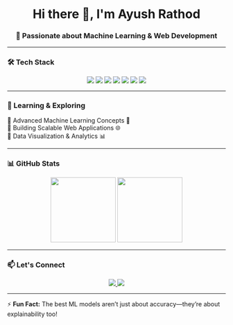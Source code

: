 <h1 align="center">Hi there 👋, I'm Ayush Rathod</h1>  
<h3 align="center">🚀 Passionate about Machine Learning & Web Development</h3>  

---

### 🛠 Tech Stack  
<p align="center">
  <img src="https://img.shields.io/badge/Python-3776AB?style=for-the-badge&logo=python&logoColor=white" />
  <img src="https://img.shields.io/badge/HTML5-E34F26?style=for-the-badge&logo=html5&logoColor=white" />
  <img src="https://img.shields.io/badge/CSS3-1572B6?style=for-the-badge&logo=css3&logoColor=white" />
  <img src="https://img.shields.io/badge/JavaScript-F7DF1E?style=for-the-badge&logo=javascript&logoColor=black" />
  <img src="https://img.shields.io/badge/Pandas-150458?style=for-the-badge&logo=pandas&logoColor=white" />
  <img src="https://img.shields.io/badge/Seaborn-3776AB?style=for-the-badge&logo=python&logoColor=white" />
  <img src="https://img.shields.io/badge/Scikit--Learn-F7931E?style=for-the-badge&logo=scikit-learn&logoColor=black" />
</p>

---

### 🌱 Learning & Exploring  
🔹 Advanced Machine Learning Concepts 🤖  
🔹 Building Scalable Web Applications 🌐  
🔹 Data Visualization & Analytics 📊  

---

### 📊 GitHub Stats  
<p align="center">
  <img src="https://github-readme-stats.vercel.app/api?username=ayushrathod04&show_icons=true&theme=radical" height="150"/>
  <img src="https://github-readme-stats.vercel.app/api/top-langs/?username=ayushrathod04&layout=compact&theme=radical" height="150"/>
</p>

---

### 📫 Let's Connect  
<p align="center">
  <a href="https://www.linkedin.com/in/ayushrathod" target="_blank">
    <img src="https://img.shields.io/badge/LinkedIn-0A66C2?style=for-the-badge&logo=linkedin&logoColor=white" />
  </a>
  <a href="https://github.com/ayushrathod04" target="_blank">
    <img src="https://img.shields.io/badge/GitHub-181717?style=for-the-badge&logo=github&logoColor=white" />
  </a>
</p>

---

⚡ **Fun Fact:** The best ML models aren’t just about accuracy—they’re about explainability too!  
